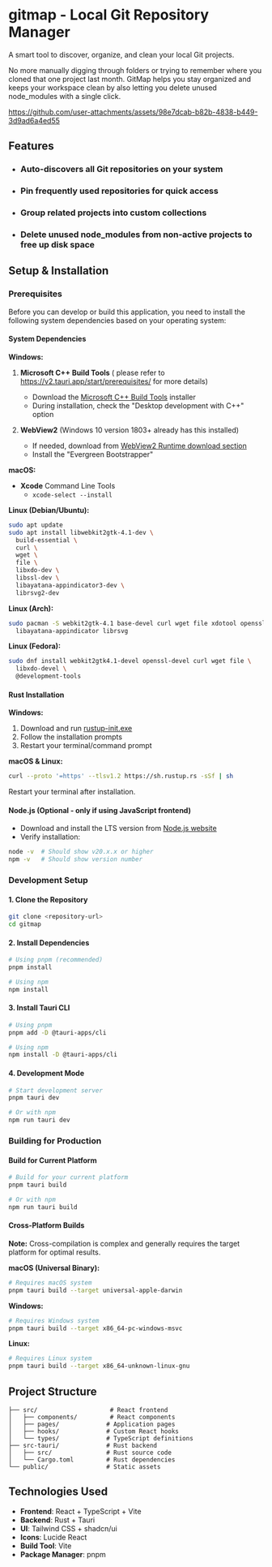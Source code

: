 # gitmap - Local Git Repository Manager
A smart tool to discover, organize, and clean your local Git projects.

No more manually digging through folders or trying to remember where you cloned that one project last month. GitMap helps you stay organized and keeps your workspace clean by also letting you delete unused node_modules with a single click.


<!-- https://github.com/user-attachments/assets/32746ca4-4295-482f-9bf6-875130fe4a64 -->
<!-- https://res.cloudinary.com/dvdcl3ozp/video/upload/v1750968418/projects/gitfinder/demo-videos/Screen_Recording_2025-06-27_at_1.31.06_AM_x7ajf5.mov  -->


https://github.com/user-attachments/assets/98e7dcab-b82b-4838-b449-3d9ad6a4ed55




## Features

- ### Auto-discovers all Git repositories on your system
- ### Pin frequently used repositories for quick access
- ### Group related projects into custom collections
- ### Delete unused node_modules from non-active projects to free up disk space

## Setup & Installation

### Prerequisites

Before you can develop or build this application, you need to install the following system dependencies based on your operating system:

#### System Dependencies

**Windows:**
1. **Microsoft C++ Build Tools** ( please refer to https://v2.tauri.app/start/prerequisites/ for more details)
   - Download the [Microsoft C++ Build Tools](https://visualstudio.microsoft.com/visual-cpp-build-tools/) installer
   - During installation, check the "Desktop development with C++" option
   
2. **WebView2** (Windows 10 version 1803+ already has this installed)
   - If needed, download from [WebView2 Runtime download section](https://developer.microsoft.com/en-us/microsoft-edge/webview2/#download-section)
   - Install the "Evergreen Bootstrapper"

**macOS:**
- **Xcode** Command Line Tools
    - ```xcode-select --install```
  

**Linux (Debian/Ubuntu):**
```bash
sudo apt update
sudo apt install libwebkit2gtk-4.1-dev \
  build-essential \
  curl \
  wget \
  file \
  libxdo-dev \
  libssl-dev \
  libayatana-appindicator3-dev \
  librsvg2-dev
```

**Linux (Arch):**
```bash
sudo pacman -S webkit2gtk-4.1 base-devel curl wget file xdotool openssl \
  libayatana-appindicator librsvg
```

**Linux (Fedora):**
```bash
sudo dnf install webkit2gtk4.1-devel openssl-devel curl wget file \
  libxdo-devel \
  @development-tools
```

#### Rust Installation

**Windows:**
1. Download and run [rustup-init.exe](https://forge.rust-lang.org/infra/channel-layout.html#rustup)
2. Follow the installation prompts
3. Restart your terminal/command prompt

**macOS & Linux:**
```bash
curl --proto '=https' --tlsv1.2 https://sh.rustup.rs -sSf | sh
```
Restart your terminal after installation.

#### Node.js (Optional - only if using JavaScript frontend)
- Download and install the LTS version from [Node.js website](https://nodejs.org/)
- Verify installation:
```bash
node -v  # Should show v20.x.x or higher
npm -v   # Should show version number
```

### Development Setup

#### 1. Clone the Repository
```bash
git clone <repository-url>
cd gitmap
```

#### 2. Install Dependencies
```bash
# Using pnpm (recommended)
pnpm install

# Using npm
npm install
```

#### 3. Install Tauri CLI
```bash
# Using pnpm
pnpm add -D @tauri-apps/cli

# Using npm
npm install -D @tauri-apps/cli
```

#### 4. Development Mode
```bash
# Start development server
pnpm tauri dev

# Or with npm
npm run tauri dev
```

### Building for Production

#### Build for Current Platform
```bash
# Build for your current platform
pnpm tauri build

# Or with npm
npm run tauri build
```

#### Cross-Platform Builds

**Note:** Cross-compilation is complex and generally requires the target platform for optimal results.

**macOS (Universal Binary):**
```bash
# Requires macOS system
pnpm tauri build --target universal-apple-darwin
```

**Windows:**
```bash
# Requires Windows system
pnpm tauri build --target x86_64-pc-windows-msvc
```

**Linux:**
```bash
# Requires Linux system
pnpm tauri build --target x86_64-unknown-linux-gnu
```

## Project Structure

```
├── src/                    # React frontend
│   ├── components/         # React components
│   ├── pages/             # Application pages
│   ├── hooks/             # Custom React hooks
│   └── types/             # TypeScript definitions
├── src-tauri/             # Rust backend
│   ├── src/               # Rust source code
│   └── Cargo.toml         # Rust dependencies
└── public/                # Static assets
```

## Technologies Used

- **Frontend**: React + TypeScript + Vite
- **Backend**: Rust + Tauri
- **UI**: Tailwind CSS + shadcn/ui
- **Icons**: Lucide React
- **Build Tool**: Vite
- **Package Manager**: pnpm


